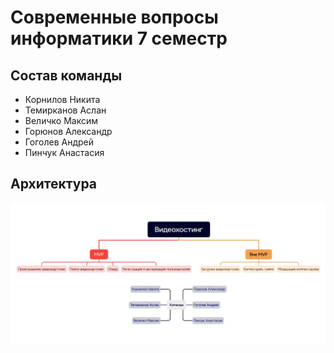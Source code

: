 # Современные вопросы информатики 7 семестр

## Состав команды

- Корнилов Никита
- Темирканов Аслан
- Величко Максим
- Горюнов Александр
- Гоголев Андрей
- Пинчук Анастасия

## Архитектура

![arch](./arch.jpg)
